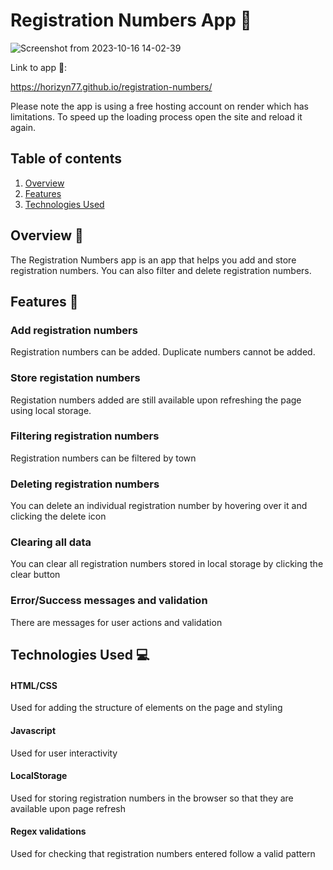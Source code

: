 # Registration Numbers App 🚗

![Screenshot from 2023-10-16 14-02-39](https://github.com/Horizyn77/registration-numbers/assets/116552523/6c7e9a74-5833-4a82-abcb-f72324d3826c)

Link to app 🔗:  

https://horizyn77.github.io/registration-numbers/

Please note the app is using a free hosting account on render which has limitations. To speed up the loading process open the site and reload it again.

## Table of contents

1. [Overview](#overview)
2. [Features](#features)
3. [Technologies Used](#technologies-used)

## Overview 📝<a name="overview"></a>

The Registration Numbers app is an app that helps you add and store registration numbers. You can also filter and delete registration numbers.

## Features 🌟<a name="features"></a>

### Add registration numbers
Registration numbers can be added. Duplicate numbers cannot be added.

### Store registation numbers
Registation numbers added are still available upon refreshing the page using local storage.

### Filtering registration numbers
Registration numbers can be filtered by town

### Deleting registration numbers
You can delete an individual registration number by hovering over it and clicking the delete icon

### Clearing all data
You can clear all registration numbers stored in local storage by clicking the clear button


### Error/Success messages and validation
There are messages for user actions and validation

## Technologies Used 💻<a name="technologies-used"></a>

#### HTML/CSS
Used for adding the structure of elements on the page and styling
#### Javascript
Used for user interactivity
#### LocalStorage
Used for storing registration numbers in the browser so that they are available upon page refresh
#### Regex validations
Used for checking that registration numbers entered follow a valid pattern
